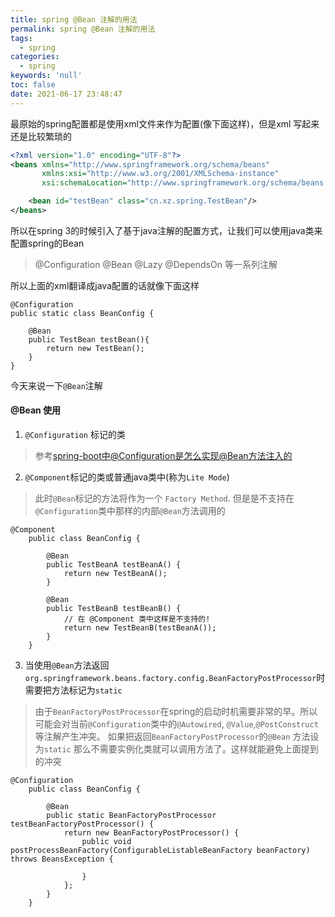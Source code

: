 ```yaml
---
title: spring @Bean 注解的用法
permalink: spring @Bean 注解的用法
tags:
  - spring
categories:
  - spring
keywords: 'null'
toc: false
date: 2021-06-17 23:48:47
---
```


最原始的spring配置都是使用xml文件来作为配置(像下面这样)，但是xml 写起来还是比较繁琐的

```xml
<?xml version="1.0" encoding="UTF-8"?>
<beans xmlns="http://www.springframework.org/schema/beans"
       xmlns:xsi="http://www.w3.org/2001/XMLSchema-instance"
       xsi:schemaLocation="http://www.springframework.org/schema/beans http://www.springframework.org/schema/beans/spring-beans.xsd">

    <bean id="testBean" class="cn.xz.spring.TestBean"/>
</beans>
```

所以在spring 3的时候引入了基于java注解的配置方式，让我们可以使用java类来配置spring的Bean

> @Configuration @Bean @Lazy @DependsOn 等一系列注解

所以上面的xml翻译成java配置的话就像下面这样

```
@Configuration
public static class BeanConfig {

    @Bean
    public TestBean testBean(){
        return new TestBean();
    }
}
```

今天来说一下`@Bean`注解

#### @Bean 使用

1. `@Configuration` 标记的类

> 参考[spring-boot中@Configuration是怎么实现@Bean方法注入的](/2021/06/03/spring-boot中@Configuration是怎么实现@Bean方法注入的/)

2. `@Component`标记的类或普通java类中(称为`Lite Mode`)

> 此时`@Bean`标记的方法将作为一个 `Factory Method`. 但是是不支持在`@Configuration`类中那样的内部`@Bean`方法调用的

```
@Component
    public class BeanConfig {

        @Bean
        public TestBeanA testBeanA() {
            return new TestBeanA();
        }

        @Bean
        public TestBeanB testBeanB() {
            // 在 @Component 类中这样是不支持的! 
            return new TestBeanB(testBeanA());
        }
    }
```

3. 当使用`@Bean`方法返回`org.springframework.beans.factory.config.BeanFactoryPostProcessor`时需要把方法标记为`static`

> 由于`BeanFactoryPostProcessor`在spring的启动时机需要非常的早。所以可能会对当前`@Configuration`类中的`@Autowired`, `@Value`,`@PostConstruct` 等注解产生冲突。
> 如果把返回`BeanFactoryPostProcessor`的`@Bean` 方法设为`static` 那么不需要实例化类就可以调用方法了。这样就能避免上面提到的冲突

```
@Configuration
    public class BeanConfig {

        @Bean
        public static BeanFactoryPostProcessor testBeanFactoryPostProcessor() {
            return new BeanFactoryPostProcessor() {
                public void postProcessBeanFactory(ConfigurableListableBeanFactory beanFactory) throws BeansException {
                    
                }
            };
        }
    }
```





